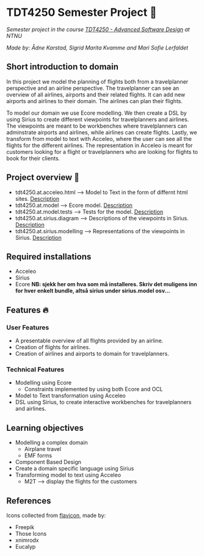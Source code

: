 # TDT4250 Semester Project 💾
*Semester project in the course [TDT4250 - Advanced Software Design](https://www.ntnu.edu/studies/courses/TDT4250#tab=omEmnet) at NTNU*

*Made by: Ådne Karstad, Sigrid Marita Kvamme and Mari Sofie Lerfaldet*

## Short introduction to domain
In this project we model the planning of flights both from a travelplanner perspective and an airline perspective. The travelplanner can see an overview of all airlines, airports and their related flights. It can add new airports and airlines to their domain. The airlines can plan their flights. 

To model our domain we use Ecore modelling. We then create a DSL by using Sirius to create different viewpoints for travelplanners and airlines. The viewpoints are meant to be workbenches where travelplanners can adminstrate airports and airlines, while airlines can create flights. Lastly, we transform from model to text with Acceleo, where the user can see all the flights for the different airlines. The representation in Acceleo is meant for customers looking for a flight or travelplanners who are looking for flights to book for their clients. 


## Project overview 📢
  - tdt4250.at.acceleo.html     --> Model to Text in the form of differnt html sites. [Description](./tdt4250.at.acceleo.html/README.md)
  - tdt4250.at.model            --> Ecore model.  [Description](./tdt4250.at.model/README.md)
  - tdt4250.at.model.tests      --> Tests for the model.  [Description](./tdt4250.at.model.tests/README.md)
  - tdt4250.at.sirius.diagram   --> Descriptions of the viewpoints in Sirius. [Description](./tdt4250.at.sirius.diagram/README.md)
  - tdt4250.at.sirius.modelling --> Representations of the viewpoints in Sirius. [Description](./tdt4250.at.sirius.modelling/README.md)

## Required installations
  - Acceleo
  - Sirius
  - Ecore
**NB: sjekk her om hva som må installeres. Skriv det muligens inn for hver enkelt bundle, altså sirius under sirius.model osv...**

## Features 🔥
### User Features
- A presentable overview of all flights provided by an airline.
- Creation of flights for airlines. 
- Creation of airlines and airports to domain for travelplanners.

### Technical Features
- Modelling using Ecore
  - Constraints implemented by using both Ecore and OCL
- Model to Text transformation using Acceleo 
- DSL using Sirius, to create interactive workbenches for travelplanners and airlines.

## Learning objectives
- Modelling a complex domain
  - Airplane travel
  - EMF forms
- Component Based Design
- Create a domain specific language using Sirius
- Transforming model to text using Acceleo
  - M2T --> display the flights for the customers

## References
Icons collected from [flavicon](https://www.flaticon.com/), made by:
- Freepik
- Those Icons
- xnimrodx
- Eucalyp

